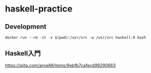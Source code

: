 # haskell-practice


## Development

```
docker run --rm -it -v $(pwd):/usr/src -w /usr/src haskell:9 bash
```

## Haskell入門

https://qiita.com/arowM/items/9ebfb7cafecd99290663